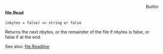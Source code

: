 <div style="float:right"><span class="builtin">Builtin</span></div>

#### file.Read

``` suneido
(nbytes = false) => string or false
```

Returns the next nbytes, or the remainder of the file if nbytes is false, or false if at the end.

See also:
[file.Readline](<file.Readline.md>)